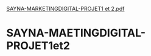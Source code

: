 [SAYNA-MARKETINGDIGITAL-PROJET1 et 2.pdf](https://github.com/Laviche/SAYNA-MAETINGDIGITAL-PROJET1et2/files/15448357/SAYNA-MARKETINGDIGITAL-PROJET1.et.2.pdf)
# SAYNA-MAETINGDIGITAL-PROJET1et2
